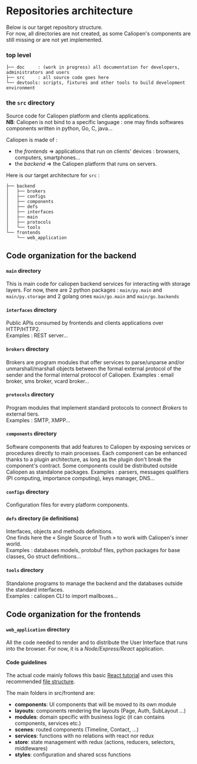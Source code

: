 # Repositories architecture

Below is our target repository structure.  
For now, all directories are not created, as some Caliopen's components are still missing or are not yet implemented.

### top level

```
├── doc     : (work in progress) all documentation for developers, administrators and users
├── src     : all source code goes here
└── devtools: scripts, fixtures and other tools to build development environment
```

### the `src` directory
Source code for Caliopen platform and clients applications.  
**NB**: Caliopen is not bind to a specific language : one may finds softwares components written in python, Go, C, java…

Caliopen is made of :

 * the *frontends* => applications that run on clients' devices : browsers, computers, smartphones…
 * the *backend* => the Caliopen platform that runs on servers.

Here is our target architecture for `src` :

```
├── backend
│   ├── brokers
│   ├── configs
│   ├── components
│   ├── defs
│   ├── interfaces
│   ├── main
│   ├── protocols
│   └── tools
└── frontends
    └── web_application
```

## Code organization for the backend

#### `main` directory

This is main code for caliopen backend services for interacting with storage layers.
For now, there are 2 python packages : `main/py.main` and `main/py.storage` and 2 golang ones
`main/go.main` and `main/go.backends`

#### `interfaces` directory

Public APIs consumed by frontends and clients applications over HTTP/HTTP2.  
Examples : REST server…  

#### `brokers` directory

Brokers are program modules that offer services to parse/unparse and/or unmarshall/marshall objects between the formal external protocol of the sender and the formal internal protocol of Caliopen.
Examples : email broker, sms broker, vcard broker…

#### `protocols` directory

Program modules that implement standard protocols to connect *Brokers* to external tiers.  
Examples : SMTP, XMPP…

#### `components` directory

Software components that add features to Caliopen by exposing services or procedures directly to
main processes.
Each component can be enhanced thanks to a plugin architecture, as long as the plugin don't break
the component's contract.
Some components could be distributed outside Caliopen as standalone packages.
Examples : parsers, messages qualifiers (PI computing, importance computing), keys manager, DNS…

#### `configs` directory

Configuration files for every platform components.

#### `defs` directory (ie definitions)

Interfaces, objects and methods definitions.  
One finds here the « Single Source of Truth » to work with Caliopen's inner world.  
Examples : databases models, protobuf files, python packages for base classes, Go struct
definitions…

#### `tools` directory

Standalone programs to manage the backend and the databases outside the standard interfaces.  
Examples : caliopen CLI to import mailboxes…

## Code organization for the frontends

#### `web_application` directory

All the code needed to render and to distribute the User Interface that runs into the browser. For now, it is a *Node/Express/React* application.

#### Code guidelines

The actual code mainly follows this basic [React tutorial](http://www.robinwieruch.de/the-soundcloud-client-in-react-redux/) and uses this recommended [file structure](https://medium.com/@alexmngn/how-to-better-organize-your-react-applications-2fd3ea1920f1#.4t2oi46lj).

The main folders in src/frontend are:

* **components**: UI components that will be moved to its own module
* **layouts**: components rendering the layouts (Page, Auth, SubLayout ...)
* **modules**: domain specific with business logic (it can contains components, services etc.)
* **scenes**: routed components (Timeline, Contact, ...)
* **services**: functions with no relations with react nor redux
* **store**: state management with redux (actions, reducers, selectors, middlewares)
* **styles**: configuration and shared scss functions
